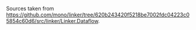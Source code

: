 Sources taken from https://github.com/mono/linker/tree/620b243420f5218be7002fdc04223c05854c60d6/src/linker/Linker.Dataflow.
